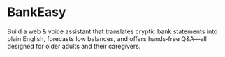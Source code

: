 # BankEasy
Build a web & voice assistant that translates cryptic bank statements into plain English, forecasts low balances, and offers hands‑free Q&A—all designed for older adults and their caregivers.
